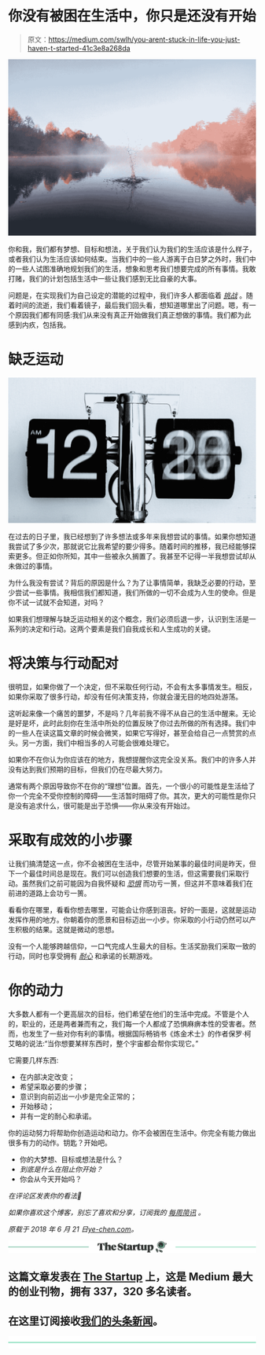 # 你没有被困在生活中，你只是还没有开始

> 原文：<https://medium.com/swlh/you-arent-stuck-in-life-you-just-haven-t-started-41c3e8a268da>

![](img/a9c6cc87d7bd5dfe61000806ffe4a759.png)

你和我，我们都有梦想、目标和想法，关于我们认为我们的生活应该是什么样子，或者我们认为生活应该如何结束。当我们中的一些人游离于白日梦之外时，我们中的一些人试图准确地规划我们的生活，想象和思考我们想要完成的所有事情。我敢打赌，我们的计划包括生活中一些让我们感到无比自豪的大事。

问题是，在实现我们为自己设定的潜能的过程中，我们许多人都面临着 [*挑战*](https://ye-chen.com/our-pain-insecurities-and-challenges-are-a-part-of-us/) 。随着时间的流逝，我们看着镜子，最后我们回头看，想知道哪里出了问题。嗯，有一个原因我们都有同感:我们从来没有真正开始做我们真正想做的事情。我们都为此感到内疚，包括我。

# 缺乏运动

![](img/9af22774371ee22f74507dc79f0a1f99.png)

在过去的日子里，我已经想到了许多想法或多年来我想尝试的事情。如果你想知道我尝试了多少次，那就说它比我希望的要少得多。随着时间的推移，我已经能够探索更多。但正如你所知，其中一些被永久搁置了。我甚至不记得一半我想尝试却从未做过的事情。

为什么我没有尝试？背后的原因是什么？为了让事情简单，我缺乏必要的行动，至少尝试一些事情。我相信我们都知道，我们所做的一切不会成为人生的使命。但是你不试一试就不会知道，对吗？

如果我们想理解与缺乏运动相关的这个概念，我们必须后退一步，认识到生活是一系列的决定和行动。这两个要素是我们自我成长和人生成功的关键。

# 将决策与行动配对

很明显，如果你做了一个决定，但不采取任何行动，不会有太多事情发生。相反，如果你采取了很多行动，却没有任何决策支持，你就会漫无目的地四处游荡。

这听起来像一个痛苦的噩梦，不是吗？几年前我不得不从自己的生活中醒来。无论是好是坏，此时此刻你在生活中所处的位置反映了你过去所做的所有选择。我们中的一些人在读这篇文章的时候会微笑，如果它写得好，甚至会给自己一点赞赏的点头。另一方面，我们中相当多的人可能会很难处理它。

如果你不在你认为你应该在的地方，我想提醒你这完全没关系。我们中的许多人并没有达到我们预期的目标，但我们仍在尽最大努力。

通常有两个原因导致你不在你的“理想”位置。首先，一个很小的可能性是生活给了你一个完全不受你控制的障碍——生活暂时阻碍了你。其次，更大的可能性是你只是没有追求什么，很可能是出于恐惧——你从来没有开始过。

# 采取有成效的小步骤

让我们搞清楚这一点，你不会被困在生活中，尽管开始某事的最佳时间是昨天，但下一个最佳时间总是现在。我们可以创造我们想要的生活，但这需要我们采取行动。虽然我们之前可能因为自我怀疑和 [*恐惧*](https://ye-chen.com/everything-you-want-is-on-the-other-side-of-fear/) 而功亏一篑，但这并不意味着我们在前进的道路上会功亏一篑。

看看你在哪里，看看你想去哪里，可能会让你感到沮丧。好的一面是，这就是运动发挥作用的地方。你朝着你的愿景和目标迈出一小步。你采取的小行动仍然可以产生积极的结果。这就是微动的思想。

没有一个人能够跨越信仰，一口气完成人生最大的目标。生活奖励我们采取一致的行动，同时也享受拥有 [*耐心*](https://ye-chen.com/patience-a-form-of-action-i-tend-to-forget/) 和承诺的长期游戏。

# 你的动力

大多数人都有一个更高层次的目标，他们希望在他们的生活中完成。不管是个人的，职业的，还是两者兼而有之，我们每一个人都成了恐惧麻痹本性的受害者。然而，也发生了一些对你有利的事情。根据国际畅销书《炼金术士》的作者保罗·柯艾略的说法:“当你想要某样东西时，整个宇宙都会帮你实现它。”

它需要几样东西:

*   在内部决定改变；
*   希望采取必要的步骤；
*   意识到向前迈出一小步是完全正常的；
*   开始移动；
*   并有一定的耐心和承诺。

你的运动努力将帮助你创造运动和动力。你不会被困在生活中。你完全有能力做出很多有力的动作。钥匙？开始吧。

*   你的大梦想、目标或想法是什么？
*   *到底是什么在阻止你开始？*
*   你会从今天开始吗？

*在评论区发表你的看法🙂*

*如果你喜欢这个博客，别忘了喜欢和分享，订阅我的* [*每周简讯*](https://ye-chen.com) *。*

*原载于 2018 年 6 月 21 日*[*ye-chen.com*](https://ye-chen.com/you-arent-stuck-in-life-you-just-havent-started/)*。*

[![](img/308a8d84fb9b2fab43d66c117fcc4bb4.png)](https://medium.com/swlh)

## 这篇文章发表在 [The Startup](https://medium.com/swlh) 上，这是 Medium 最大的创业刊物，拥有 337，320 多名读者。

## 在这里订阅接收[我们的头条新闻](http://growthsupply.com/the-startup-newsletter/)。

[![](img/b0164736ea17a63403e660de5dedf91a.png)](https://medium.com/swlh)